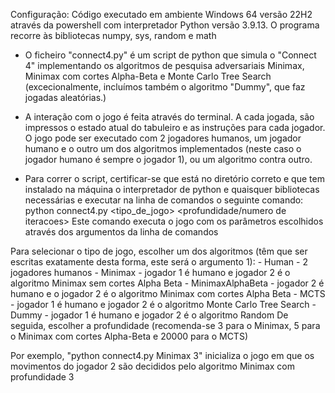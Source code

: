 Configuração: Código executado em ambiente Windows 64 versão 22H2 através da powershell com interpretador Python versão 3.9.13. O programa recorre às bibliotecas numpy, sys, random e math

- O ficheiro "connect4.py" é um script de python que simula o "Connect 4" implementando os algoritmos de pesquisa adversariais Minimax, Minimax com cortes Alpha-Beta e Monte Carlo Tree Search (excecionalmente, incluímos também o algoritmo "Dummy", que faz jogadas aleatórias.)

- A interação com o jogo é feita através do terminal. A cada jogada, são impressos o estado atual do tabuleiro e as instruções para cada jogador. O jogo pode ser executado com 2 jogadores humanos, um jogador humano e o outro um dos algoritmos implementados (neste caso o jogador humano é sempre o jogador 1), ou um algoritmo contra outro.

- Para correr o script, certificar-se que está no diretório correto e que tem instalado na máquina o interpretador de python e quaisquer bibliotecas necessárias e executar na linha de comandos o seguinte comando: python connect4.py <tipo_de_jogo> <profundidade/numero de iteracoes>
Este comando executa o jogo com os parâmetros escolhidos através dos argumentos da linha de comandos

Para selecionar o tipo de jogo, escolher um dos algoritmos (têm que ser escritas exatamente desta forma, este será o argumento 1):
    - Human - 2 jogadores humanos
    - Minimax - jogador 1 é humano e jogador 2 é o algoritmo Minimax sem cortes Alpha Beta
    - MinimaxAlphaBeta - jogador 2 é humano e o jogador 2 é o algoritmo Minimax com cortes Alpha Beta
    - MCTS - jogador 1 é humano e jogador 2 é o algoritmo Monte Carlo Tree Search
    - Dummy - jogador 1 é humano e jogador 2 é o algoritmo Random
De seguida, escolher a profundidade (recomenda-se 3 para o Minimax, 5 para o Minimax com cortes Alpha-Beta e 20000 para o MCTS)

Por exemplo, "python connect4.py Minimax 3" inicializa o jogo em que os movimentos do jogador 2 são decididos pelo algoritmo Minimax com profundidade 3

   